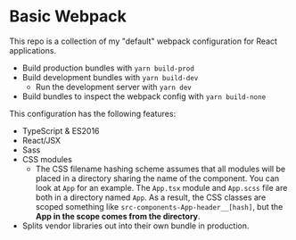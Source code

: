 # Basic Webpack

This repo is a collection of my "default" webpack configuration for React
applications.

- Build production bundles with `yarn build-prod`
- Build development bundles with `yarn build-dev`
  - Run the development server with `yarn dev`
- Build bundles to inspect the webpack config with `yarn build-none`

This configuration has the following features:

- TypeScript & ES2016
- React/JSX
- Sass
- CSS modules
  - The CSS filename hashing scheme assumes that all modules will be placed in
    a directory sharing the name of the component. You can look at `App` for an
    example. The `App.tsx` module and `App.scss` file are both in a directory
    named `App`. As a result, the CSS classes are scoped something like
    `src-components-App-header__[hash]`, but the **App in the scope comes from
    the directory**.
- Splits vendor libraries out into their own bundle in production.
